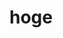 <link href="https://kevinburke.bitbucket.io/markdowncss/markdown.css" rel="stylesheet"></link>

<div> 
  <h1 width="50%">hoge</h1>
</div>


<!--
**sasakisd/sasakisd** is a ✨ _special_ ✨ repository because its `README.md` (this file) appears on your GitHub profile.

Here are some ideas to get you started:

- 🔭 I’m currently working on ...
- 🌱 I’m currently learning ...
- 👯 I’m looking to collaborate on ...
- 🤔 I’m looking for help with ...
- 💬 Ask me about ...
- 📫 How to reach me: ...
- 😄 Pronouns: ...
- ⚡ Fun fact: ...
-->
